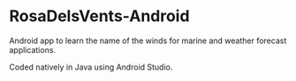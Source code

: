 # RosaDelsVents-Android

Android app to learn the name of the winds for marine and weather forecast applications.

Coded natively in Java using Android Studio.
